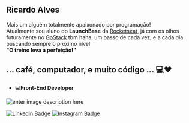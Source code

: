 ## Ricardo Alves

Mais um alguém totalmente apaixonado por programação! <br/>
Atualmente sou aluno do **LaunchBase** da  [Rocketseat](https://rocketseat.com.br/), já com os olhos futuramente no [GoStack](https://pages.rocketseat.com.br/gostack) tbm haha, um passo de cada vez, e a cada dia buscando sempre o próximo nível.  <br/>
**"O treino leva a perfeição!"**

## ... café, computador, e muito código ...  💻❤️
-   💻**Front-End Developer**

![enter image description here](https://theninehertz.com/wp-content/uploads/2020/06/full-stack-development.gif) 

[![Linkedin Badge](https://img.shields.io/badge/-LinkedIn-blue?style=flat-square&logo=Linkedin&logoColor=white&link=https://www.linkedin.com/in/ricardo-alves-6a713b1b8/)](https://www.linkedin.com/in/ricardo-alves-6a713b1b8/) [![Instagram Badge](https://img.shields.io/badge/-Instagram-blue?style=flat-square&logo=Instagram&logoColor=white&link=https://www.instagram.com/ricardogtcorrea/)](https://www.instagram.com/ricardogtcorrea/) 



